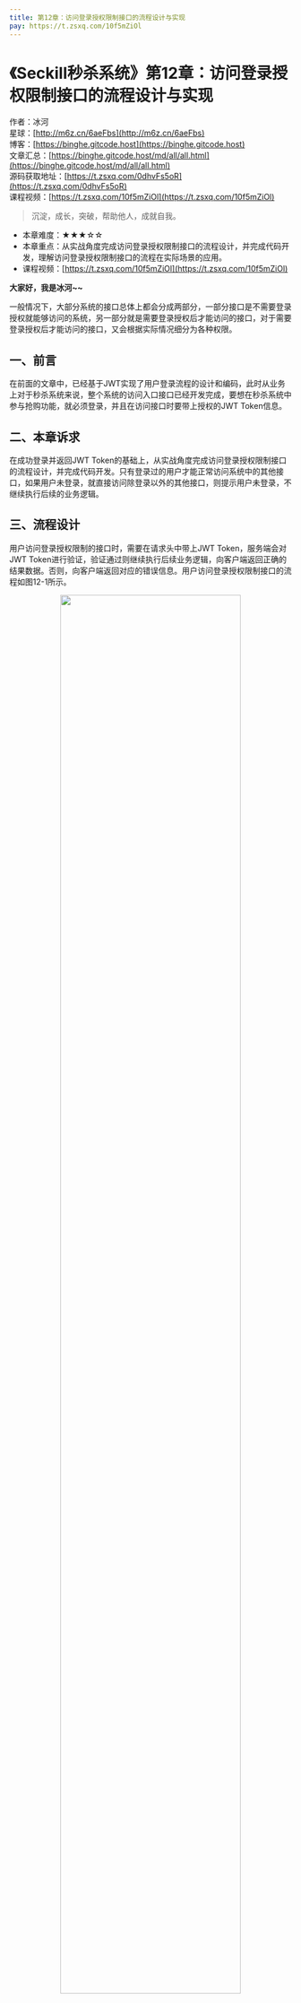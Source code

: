 ```yaml
---
title: 第12章：访问登录授权限制接口的流程设计与实现
pay: https://t.zsxq.com/10f5mZiOl
---
```


# 《Seckill秒杀系统》第12章：访问登录授权限制接口的流程设计与实现

作者：冰河
<br/>星球：[http://m6z.cn/6aeFbs](http://m6z.cn/6aeFbs)
<br/>博客：[https://binghe.gitcode.host](https://binghe.gitcode.host)
<br/>文章汇总：[https://binghe.gitcode.host/md/all/all.html](https://binghe.gitcode.host/md/all/all.html)
<br/>源码获取地址：[https://t.zsxq.com/0dhvFs5oR](https://t.zsxq.com/0dhvFs5oR)
<br/>课程视频：[https://t.zsxq.com/10f5mZiOl](https://t.zsxq.com/10f5mZiOl)

> 沉淀，成长，突破，帮助他人，成就自我。

* 本章难度：★★★☆☆
* 本章重点：从实战角度完成访问登录授权限制接口的流程设计，并完成代码开发，理解访问登录授权限制接口的流程在实际场景的应用。
* 课程视频：[https://t.zsxq.com/10f5mZiOl](https://t.zsxq.com/10f5mZiOl)

**大家好，我是冰河~~**

一般情况下，大部分系统的接口总体上都会分成两部分，一部分接口是不需要登录授权就能够访问的系统，另一部分就是需要登录授权后才能访问的接口，对于需要登录授权后才能访问的接口，又会根据实际情况细分为各种权限。

## 一、前言

在前面的文章中，已经基于JWT实现了用户登录流程的设计和编码，此时从业务上对于秒杀系统来说，整个系统的访问入口接口已经开发完成，要想在秒杀系统中参与抢购功能，就必须登录，并且在访问接口时要带上授权的JWT Token信息。

## 二、本章诉求

在成功登录并返回JWT Token的基础上，从实战角度完成访问登录授权限制接口的流程设计，并完成代码开发。只有登录过的用户才能正常访问系统中的其他接口，如果用户未登录，就直接访问除登录以外的其他接口，则提示用户未登录，不继续执行后续的业务逻辑。

## 三、流程设计

用户访问登录授权限制的接口时，需要在请求头中带上JWT Token，服务端会对JWT Token进行验证，验证通过则继续执行后续业务逻辑，向客户端返回正确的结果数据。否则，向客户端返回对应的错误信息。用户访问登录授权限制接口的流程如图12-1所示。

<div align="center">
    <img src="https://binghe.gitcode.host/images/project/seckill/scekill-2023-05-16-001.png?raw=true" width="80%">
    <br/>
</div>

从图12-1其实也可以看出，用户访问登录授权限制接口的流程，本质上就是基于JWT实现的登录授权认证流程的下半部分流程。

（1）客户端在访问服务端接口时，每次请求都会在请求头中添加JWT Token。

（2）服务端会拦截请求，并对请求头中的JWT Token进行验证，如果验证成功，则执行具体业务逻辑，并向客户端返回正确的结果数据。如果验证失败，则向客户端返回错误信息。

（3）客户端根据服务端返回的是正确的结果数据还是错误的信息来执行不同的业务流程，如果客户端从服务端接收到的是正确的结果数据，则进行展示。如果客户端从服务端接收到的是错误的信息，则展示错误信息并返回登录页面。

## 四、代码实现


## 查看完整文章

加入[冰河技术](http://m6z.cn/6aeFbs)知识星球，解锁完整技术文章与完整代码